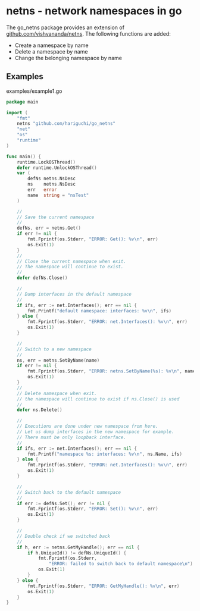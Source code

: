 
# netns - network namespaces in go #

The go_netns package provides an extension of
[github.com/vishvananda/netns](https://github.com/vishvananda/netns/).
The following functions are added:

* Create a namespace by name
* Delete a namespace by name
* Change the belonging namespace by name

## Examples ##

examples/example1.go

```go
package main

import (
	"fmt"
	netns "github.com/hariguchi/go_netns"
	"net"
	"os"
	"runtime"
)

func main() {
	runtime.LockOSThread()
	defer runtime.UnlockOSThread()
	var (
		defNs netns.NsDesc
		ns    netns.NsDesc
		err   error
		name  string = "nsTest"
	)

	//
	// Save the current namespace
	//
	defNs, err = netns.Get()
	if err != nil {
		fmt.Fprintf(os.Stderr, "ERROR: Get(): %v\n", err)
		os.Exit(1)
	}
	//
	// Close the current namespace when exit.
	// The namespace will continue to exist.
	//
	defer defNs.Close()

	//
	// Dump interfaces in the default namespace
	//
	if ifs, err := net.Interfaces(); err == nil {
		fmt.Printf("default namespace: interfaces: %v\n", ifs)
	} else {
		fmt.Fprintf(os.Stderr, "ERROR: net.Interfaces(): %v\n", err)
		os.Exit(1)
	}

	//
	// Switch to a new namespace
	//
	ns, err = netns.SetByName(name)
	if err != nil {
		fmt.Fprintf(os.Stderr, "ERROR: netns.SetByName(%s): %v\n", name, err)
		os.Exit(1)
	}
	//
	// Delete namespace when exit.
	// the namespace will continue to exist if ns.Close() is used
	//
	defer ns.Delete()

	//
	// Executions are done under new namespace from here.
	// Let us dump interfaces in the new namespace for example.
	// There must be only loopback interface.
	//
	if ifs, err := net.Interfaces(); err == nil {
		fmt.Printf("namespace %s: interfaces: %v\n", ns.Name, ifs)
	} else {
		fmt.Fprintf(os.Stderr, "ERROR: net.Interfaces(): %v\n", err)
		os.Exit(1)
	}

	//
	// Switch back to the default namespace
	//
	if err := defNs.Set(); err != nil {
		fmt.Fprintf(os.Stderr, "ERROR: Set(): %v\n", err)
		os.Exit(1)
	}

	//
	// Double check if we switched back
	//
	if h, err := netns.GetMyHandle(); err == nil {
		if h.UniqueId() != defNs.UniqueId() {
			fmt.Fprintf(os.Stderr,
				"ERROR: failed to switch back to default namespace\n")
			os.Exit(1)
		}
	} else {
		fmt.Fprintf(os.Stderr, "ERROR: GetMyHandle(): %v\n", err)
		os.Exit(1)
	}
}
```
